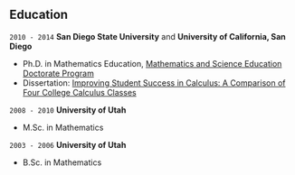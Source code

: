 ## Education

`2010 - 2014`
__San Diego State University__ and __University of California, San Diego__

- Ph.D. in Mathematics Education, [Mathematics and Science Education Doctorate Program](https://sci.sdsu.edu/crmse/msed/home.html)
- Dissertation: [Improving Student Success in Calculus: A Comparison of Four College Calculus Classes](https://escholarship.org/uc/item/5zn1g1dm)

`2008 - 2010`
__University of Utah__

- M.Sc. in Mathematics

`2003 - 2006`
__University of Utah__

- B.Sc. in Mathematics